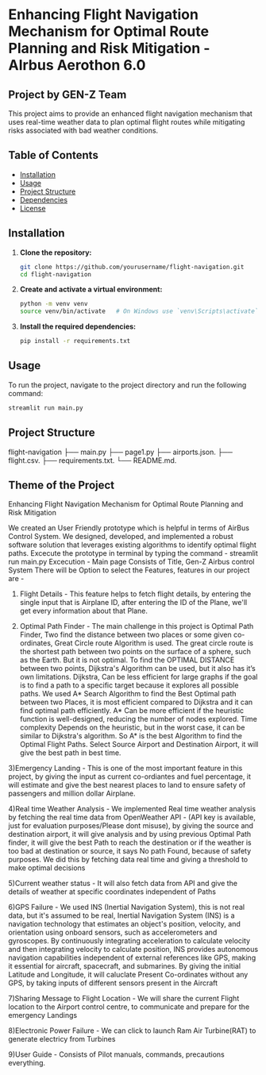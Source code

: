 # Enhancing Flight Navigation Mechanism for Optimal Route Planning and Risk Mitigation - AIrbus Aerothon 6.0

## Project by GEN-Z Team

This project aims to provide an enhanced flight navigation mechanism that uses real-time weather data to plan optimal flight routes while mitigating risks associated with bad weather conditions.

## Table of Contents

- [Installation](#installation)
- [Usage](#usage)
- [Project Structure](#project-structure)
- [Dependencies](#dependencies)
- [License](#license)

## Installation

1. **Clone the repository:**

    ```sh
    git clone https://github.com/yourusername/flight-navigation.git
    cd flight-navigation
    ```

2. **Create and activate a virtual environment:**

    ```sh
    python -m venv venv
    source venv/bin/activate   # On Windows use `venv\Scripts\activate`
    ```

3. **Install the required dependencies:**

    ```sh
    pip install -r requirements.txt
    ```

## Usage

To run the project, navigate to the project directory and run the following command:

```sh
streamlit run main.py
```

## Project Structure
flight-navigation
├── main.py
├── page1.py
├── airports.json.
├── flight.csv.
├── requirements.txt.
└── README.md.


## Theme of the Project
Enhancing Flight Navigation Mechanism for Optimal Route Planning and Risk Mitigation

We created an User Friendly prototype which is helpful in terms of AirBus Control System. We designed, developed, and implemented a robust software solution that leverages existing algorithms to identify optimal flight paths. 
Excecute the prototype in terminal by typing the command - streamlit run main.py
Excecution - 
Main page Consists of Title, Gen-Z Airbus control System
There will be Option to select the Features, features in our project are - 

1) Flight Details - This feature helps to fetch flight details, by entering the single input that is Airplane ID, after entering the ID of the Plane, we'll get every information about that Plane.
   
2) Optimal Path Finder - The main challenge in this project is Optimal Path Finder, Two find the distance between two places or some given co-ordinates, Great Circle route Algorithm is used. The great circle route is the shortest path between two points on the surface of a sphere, such as the Earth. But it is not optimal. To find the OPTIMAL DISTANCE between two points, Dijkstra's Algorithm can be used, but it also has it’s own limitations. Dijkstra, Can be less efficient for large graphs if the goal is to find a path to a specific target because it explores all possible paths. We used A* Search Algorithm to find the Best Optimal path between two Places, it is most efficient compared to Dijkstra and it can find optimal path efficiently. A* Can be more efficient if the heuristic function is well-designed, reducing the number of nodes explored. Time complexity Depends on the heuristic, but in the worst case, it can be similar to Dijkstra's algorithm. So A* is the best Algorithm to find the Optimal Flight Paths.
Select Source Airport and Destination Airport, it will give the best path in best time.

3)Emergency Landing - This is one of the most important feature in this project, by giving the input as current co-ordiantes and fuel percentage, it will estimate and give the best nearest places to land to ensure safety of passengers and million dollar Airplane.

4)Real time Weather Analysis - We implemented Real time weather analysis by fetching the real time data from OpenWeather API - (API key is available, just for evaluation purposes/Please dont misuse), by giving the source and destination airport, it will give analysis and by using previous Optimal Path finder, it will give the best Path to reach the destination or if the weather is too bad at destination or source, it says No path Found, because of safety purposes. We did this by fetching data real time and giving a threshold to make optimal decisions

5)Current weather status - It will also fetch data from API and give the details of weather at specific coordinates independent of Paths

6)GPS Failure - We used INS (Inertial Navigation System), this is not real data, but it's assumed to be real, Inertial Navigation System (INS) is a navigation technology that estimates an object's position, velocity, and orientation using onboard sensors, such as accelerometers and gyroscopes. By continuously integrating acceleration to calculate velocity and then integrating velocity to calculate position, INS provides autonomous navigation capabilities independent of external references like GPS, making it essential for aircraft, spacecraft, and submarines.
By giving the initial Latitude and Longitude, it will caluclate Present Co-ordinates without any GPS, by taking inputs of different sensors present in the Aircraft

7)Sharing Message to Flight Location - We will share the current Flight location to the Airport control centre, to communicate and prepare for the emergency Landings

8)Electronic Power Failure - We can click to launch Ram Air Turbine(RAT) to generate electricy from Turbines

9)User Guide - Consists of Pilot manuals, commands, precautions everything.


 

